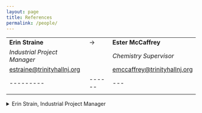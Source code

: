 ```yaml
---
layout: page
title: References
permalink: /people/
---
```


|         |      |   |
|---------|------|---|
|**Erin Straine**      |   ->   |**Ester McCaffrey**|
|*Industrial Project Manager*      |      |*Chemistry Supervisor*|
|estraine@trinityhallnj.org      |      |emccaffrey@trinityhallnj.org|
|---------|------|---|
|         |      |   |  


<details><summary>Erin Strain, Industrial Project Manager</summary>
  <p>
      estraine@trinityhallnj.org
  </p>
  </details>
